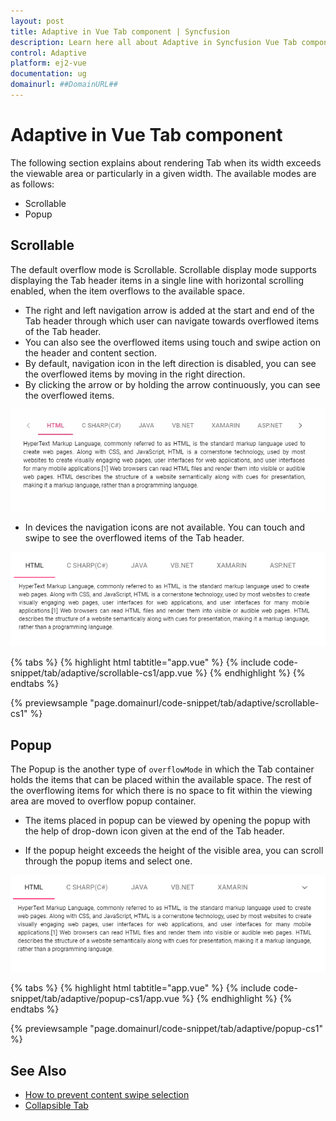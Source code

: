 ```yaml
---
layout: post
title: Adaptive in Vue Tab component | Syncfusion
description: Learn here all about Adaptive in Syncfusion Vue Tab component of Syncfusion Essential JS 2 and more.
control: Adaptive 
platform: ej2-vue
documentation: ug
domainurl: ##DomainURL##
---
```


# Adaptive in Vue Tab component

The following section explains about rendering Tab when its width exceeds the viewable area or particularly in a given width. The available
modes are as follows:

* Scrollable
* Popup

## Scrollable

The default overflow mode is Scrollable. Scrollable display mode supports displaying the Tab header items in a single line with horizontal
scrolling enabled, when the item overflows to the available space.

* The right and left navigation arrow is added at the start and end of the Tab header through which user can navigate towards overflowed
items of the Tab header.
* You can also see the overflowed items using touch and swipe action on the header and content section.
* By default, navigation icon in the left direction is disabled, you can see the overflowed items by moving in the right direction.
* By clicking the arrow or by holding the arrow continuously, you can see the overflowed items.

![Scrollable tab](images/tabscroll.gif)

* In devices the navigation icons are not available. You can touch and swipe to see the overflowed items of the Tab header.

![Touch scroll](images/touchscroll.gif)

{% tabs %}
{% highlight html tabtitle="app.vue" %}
{% include code-snippet/tab/adaptive/scrollable-cs1/app.vue %}
{% endhighlight %}
{% endtabs %}
        
{% previewsample "page.domainurl/code-snippet/tab/adaptive/scrollable-cs1" %}

## Popup

The Popup is the another type of `overflowMode` in which the Tab container holds the items that can be placed within the available space.
The rest of the overflowing items for which there is no space to fit within the viewing area are moved to overflow popup container.

* The items placed in popup can be viewed by opening the popup with the help of drop-down icon given at the end of the Tab header.

* If the popup height exceeds the height of the visible area, you can scroll through the popup items and select one.

![Tab with popup](images/popup.gif)

{% tabs %}
{% highlight html tabtitle="app.vue" %}
{% include code-snippet/tab/adaptive/popup-cs1/app.vue %}
{% endhighlight %}
{% endtabs %}
        
{% previewsample "page.domainurl/code-snippet/tab/adaptive/popup-cs1" %}

## See Also

* [How to prevent content swipe selection](./how-to/prevent-content-swipe-selection/)
* [Collapsible Tab](./how-to/create-collapsible-tabs/)
